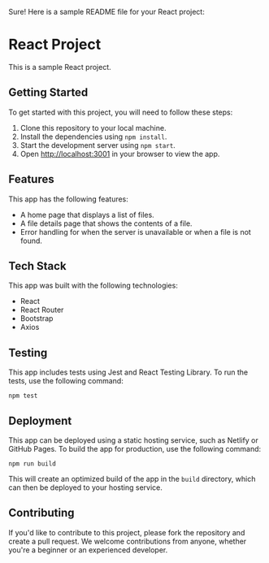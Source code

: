 Sure! Here is a sample README file for your React project:

# React Project

This is a sample React project.

## Getting Started

To get started with this project, you will need to follow these steps:

1. Clone this repository to your local machine.
2. Install the dependencies using `npm install`.
3. Start the development server using `npm start`.
4. Open [http://localhost:3001](http://localhost:3001) in your browser to view the app.

## Features

This app has the following features:

- A home page that displays a list of files.
- A file details page that shows the contents of a file.
- Error handling for when the server is unavailable or when a file is not found.

## Tech Stack

This app was built with the following technologies:

- React
- React Router
- Bootstrap
- Axios

## Testing

This app includes tests using Jest and React Testing Library. To run the tests, use the following command:

```
npm test
```

## Deployment

This app can be deployed using a static hosting service, such as Netlify or GitHub Pages. To build the app for production, use the following command:

```
npm run build
```

This will create an optimized build of the app in the `build` directory, which can then be deployed to your hosting service.

## Contributing

If you'd like to contribute to this project, please fork the repository and create a pull request. We welcome contributions from anyone, whether you're a beginner or an experienced developer.
